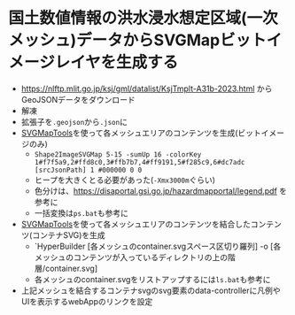 # 国土数値情報の洪水浸水想定区域(一次メッシュ)データからSVGMapビットイメージレイヤを生成する

- https://nlftp.mlit.go.jp/ksj/gml/datalist/KsjTmplt-A31b-2023.html
からGeoJSONデータをダウンロード
- 解凍
- 拡張子を`.geojson`から`.json`に
- [SVGMapTools](https://github.com/svgmap/svgMapTools)を使って各メッシュエリアのコンテンツを生成(ビットイメージのみ)
  - `Shape2ImageSVGMap 5-15 -sumUp 16 -colorKey 1#f7f5a9,2#ffd8c0,3#ffb7b7,4#ff9191,5#f285c9,6#dc7adc [srcJsonPath] 1 #000000 0 0`
  - ヒープを大きくとる必要があった(`-Xmx3000m`ぐらい)
  - 色分けは、https://disaportal.gsi.go.jp/hazardmapportal/legend.pdf を参考に
  - 一括変換は`ps.bat`も参考に
- [SVGMapTools](https://github.com/svgmap/svgMapTools)を使って各メッシュエリアのコンテンツを結合したコンテンツ(コンテナSVG)を生成
  - `HyperBuilder [各メッシュのcontainer.svgスペース区切り羅列] -o [各メッシュのコンテンツが入っているディレクトリの上の階層/container.svg]
  - 各メッシュのcontainer.svgをリストアップするには`ls.bat`も参考に
- 上記メッシュを結合するコンテナsvgのsvg要素のdata-controllerに凡例やUIを表示するwebAppのリンクを設定
